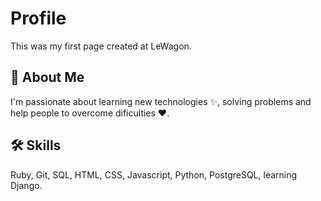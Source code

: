 # Profile
This was my first page created at LeWagon. 

## 🚀 About Me
I'm passionate about learning new technologies ✨, solving problems and help people to overcome dificulties ❤️.

## 🛠 Skills
Ruby, Git, SQL, HTML, CSS, Javascript, Python, PostgreSQL, learning Django. 
